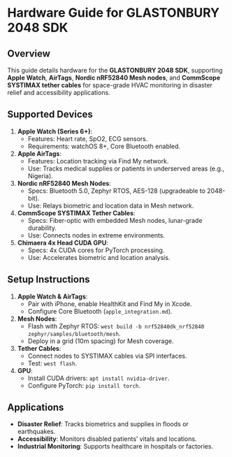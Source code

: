 # Hardware Guide for GLASTONBURY 2048 SDK

## Overview

This guide details hardware for the **GLASTONBURY 2048 SDK**, supporting **Apple Watch**, **AirTags**, **Nordic nRF52840 Mesh nodes**, and **CommScope SYSTIMAX tether cables** for space-grade HVAC monitoring in disaster relief and accessibility applications.

## Supported Devices

1. **Apple Watch (Series 6+)**:
   - Features: Heart rate, SpO2, ECG sensors.
   - Requirements: watchOS 8+, Core Bluetooth enabled.
2. **Apple AirTags**:
   - Features: Location tracking via Find My network.
   - Use: Tracks medical supplies or patients in underserved areas (e.g., Nigeria).
3. **Nordic nRF52840 Mesh Nodes**:
   - Specs: Bluetooth 5.0, Zephyr RTOS, AES-128 (upgradeable to 2048-bit).
   - Use: Relays biometric and location data in Mesh network.
4. **CommScope SYSTIMAX Tether Cables**:
   - Specs: Fiber-optic with embedded Mesh nodes, lunar-grade durability.
   - Use: Connects nodes in extreme environments.
5. **Chimaera 4x Head CUDA GPU**:
   - Specs: 4x CUDA cores for PyTorch processing.
   - Use: Accelerates biometric and location analysis.

## Setup Instructions

1. **Apple Watch & AirTags**:
   - Pair with iPhone, enable HealthKit and Find My in Xcode.
   - Configure Core Bluetooth (`apple_integration.md`).
2. **Mesh Nodes**:
   - Flash with Zephyr RTOS: `west build -b nrf52840dk_nrf52840 zephyr/samples/bluetooth/mesh`.
   - Deploy in a grid (10m spacing) for Mesh coverage.
3. **Tether Cables**:
   - Connect nodes to SYSTIMAX cables via SPI interfaces.
   - Test: `west flash`.
4. **GPU**:
   - Install CUDA drivers: `apt install nvidia-driver`.
   - Configure PyTorch: `pip install torch`.

## Applications

- **Disaster Relief**: Tracks biometrics and supplies in floods or earthquakes.
- **Accessibility**: Monitors disabled patients’ vitals and locations.
- **Industrial Monitoring**: Supports healthcare in hospitals or factories.